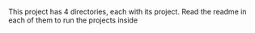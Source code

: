 This project has 4 directories, each with its project. Read the 
readme in each of them to run the projects inside